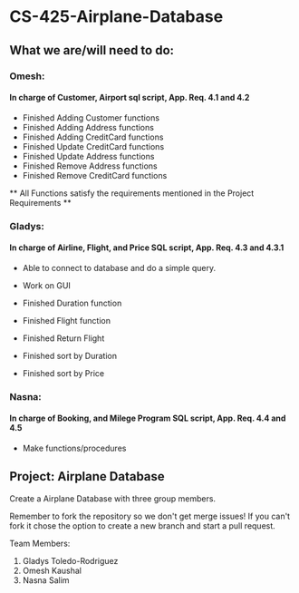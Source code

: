 # CS-425-Airplane-Database
## What we are/will need to do:

### Omesh:
#### In charge of Customer, Airport sql script, App. Req. 4.1 and 4.2
- Finished Adding Customer functions
- Finished Adding Address functions
- Finished Adding CreditCard functions
- Finished Update CreditCard functions
- Finished Update Address functions
- Finished Remove Address functions
- Finished Remove CreditCard functions

** All Functions satisfy the requirements mentioned in the Project Requirements **

### Gladys:
#### In charge of Airline, Flight, and Price SQL script, App. Req. 4.3 and 4.3.1
- Able to connect to database and do a simple query.
- Work on GUI

- Finished Duration function
- Finished Flight function
- Finished Return Flight
- Finished sort by Duration
- Finished sort by Price

### Nasna:
#### In charge of Booking, and Milege Program SQL script, App. Req. 4.4 and 4.5
- Make functions/procedures

## Project: Airplane Database
Create a Airplane Database with three group members.

Remember to fork the repository so we don't get merge issues!
If you can't fork it chose the option to create a new branch and start a pull request.

Team Members:
1) Gladys Toledo-Rodriguez
2) Omesh Kaushal
3) Nasna Salim
